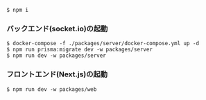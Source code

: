 ```
$ npm i
```

### バックエンド(socket.io)の起動

```
$ docker-compose -f ./packages/server/docker-compose.yml up -d
$ npm run prisma:migrate dev -w packages/server
$ npm run dev -w packages/server
```

### フロントエンド(Next.js)の起動

```
$ npm run dev -w packages/web
```
